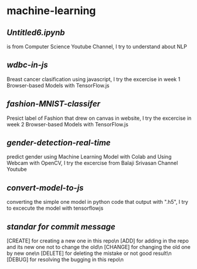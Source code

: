 # machine-learning


## *Untitled6.ipynb*
is from Computer Science Youtube Channel, I try to understand about NLP


## *wdbc-in-js*
Breast cancer clasification using javascript, I try the excercise in week 1 Browser-based Models with TensorFlow.js


## *fashion-MNIST-classifer*
Presict label of Fashion that drew on canvas in website, I try the excercise in week 2 Browser-based Models with TensorFlow.js 


## *gender-detection-real-time*
predict gender using Machine Learning Model with Colab and Using Webcam with OpenCV, I try the excercise from Balaji Srivasan Channel Youtube


## *convert-model-to-js*
converting the simple one model in python code that output with ".h5", I try to excecute the model with tensorflowjs


## *standar for commit message*
[CREATE]  for creating a new one in this repo\n
[ADD]     for adding in the repo and its new one not to change the old\n
[CHANGE]  for changing the old one by new one\n
[DELETE]  for deleting the mistake or not good result\n
[DEBUG]   for resolving the bugging in this repo\n
